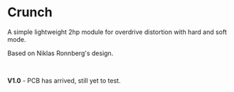 # Crunch

A simple lightweight 2hp module for overdrive distortion with hard and soft mode.

Based on Niklas Ronnberg's design.

&nbsp;

**V1.0** - PCB has arrived, still yet to test.
